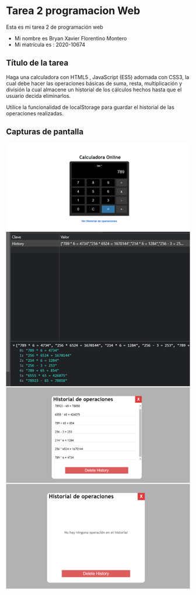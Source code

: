 # Tarea 2 programacion Web

Esta es mi tarea 2 de programación web

- Mi nombre es Bryan Xavier Florentino Montero
- Mi matrícula es : 2020-10674


## Título de la tarea

Haga una calculadora con HTML5 , JavaScript (ES5) adornada con CSS3, la cual
debe hacer las operaciones básicas de suma, resta, multiplicación y división la cual
almacene un historial de los cálculos hechos hasta que el usuario decida eliminarlos.

Utilice la funcionalidad de localStorage para guardar el historial de las operaciones
realizadas.


## Capturas de pantalla

![La Calculadora](Calculadora.png)
![localStorage](localStorage.png)
![Historial](historial-operaciones.png)
![SinOperaciones](No-operaciones.png)